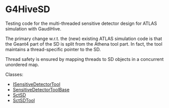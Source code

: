 # G4HiveSD
Testing code for the multi-threaded sensitive detector design for ATLAS simulation with GaudiHive.

The primary change w.r.t. the (new) existing ATLAS simulation code is that the Geant4 part of the SD is split from the Athena tool part. In fact, the tool maintains a thread-specific pointer to the SD.

Thread safety is ensured by mapping threads to SD objects in a concurrent unordered map.

Classes:

* [ISensitiveDetectorTool](G4HiveSD/ISensitiveDetectorTool.h)
* [SensitiveDetectorToolBase](G4HiveSD/SensitiveDetectorToolBase.h)
* [SctSD](src/SctSD.h)
* [SctSDTool](src/SctSD.h#L48)
